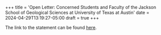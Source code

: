 +++
title = 'Open Letter: Concerned Students and Faculty of the Jackson School of Geological Sciences at University of Texas at Austin'
date = 2024-04-29T13:19:27-05:00
draft = true
+++

The link to the statement can be found [here](https://docs.google.com/forms/d/e/1FAIpQLSfz8e5D_yaHvxtq-kApZSYKycTkRdSamRGvIoPbShqBYCihkw/viewform).